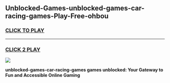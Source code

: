 
## Unblocked-Games-unblocked-games-car-racing-games-Play-Free-ohbou
<h3>
<a href="https://premium76.site?title=unblocked-games-car-racing-games&ref=23A">CLICK TO PLAY</a></h3>
<hr>

<h3>
<a href="https://premium76.site?title=unblocked-games-car-racing-games&ref=23A">CLICK 2 PLAY</a>
  
</h3>

<a href="https://premium76.site?title=unblocked-games-car-racing-games&ref=23A"><img src="https://clearcache.store/games.png"></a>


**unblocked-games-car-racing-games games unblocked: Your Gateway to Fun and Accessible Online Gaming**
